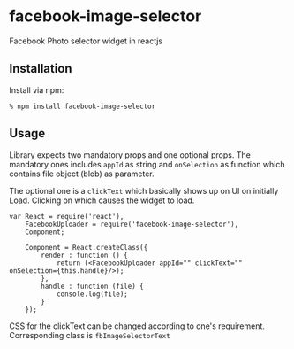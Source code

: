 # facebook-image-selector
Facebook Photo selector widget in reactjs

## Installation

Install via npm:

    % npm install facebook-image-selector
    

## Usage

Library expects two mandatory props and one optional props. The mandatory ones includes `appId` as string and `onSelection` as function which contains file object (blob) as parameter.

The optional one is a `clickText` which basically shows up on UI on initially Load. Clicking on which causes the widget to load.

    var React = require('react'),
        FacebookUploader = require('facebook-image-selector'),
        Component;
    
        Component = React.createClass({
            render : function () {
                return (<FacebookUploader appId="" clickText="" onSelection={this.handle}/>);
            },
            handle : function (file) {
                console.log(file);
            }
        });
        
  
  CSS for the clickText can be changed according to one's requirement. Corresponding class is `fbImageSelectorText` 
 


  

